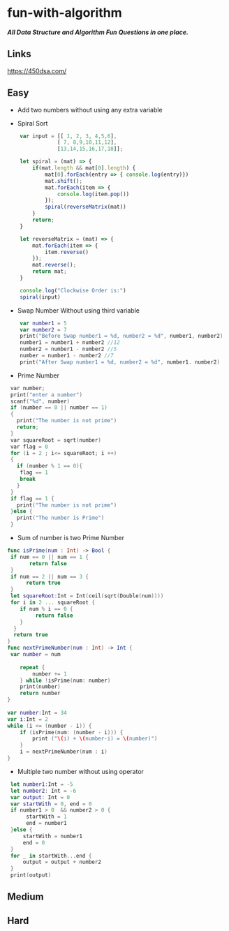 # fun-with-algorithm
***All Data Structure and Algorithm Fun Questions in one place.***

## Links
https://450dsa.com/

## Easy

- Add two numbers without using any extra variable
 
- Spiral Sort
```javascript
    var input = [[ 1, 2, 3, 4,5,6], 
                [ 7, 8,9,10,11,12],  
                [13,14,15,16,17,18]];

    let spiral = (mat) => {
        if(mat.length && mat[0].length) {
            mat[0].forEach(entry => { console.log(entry)})
            mat.shift();
            mat.forEach(item => {
                console.log(item.pop())
            });
            spiral(reverseMatrix(mat))
        }
        return;
    }

    let reverseMatrix = (mat) => { 
        mat.forEach(item => { 
            item.reverse() 
        }); 
        mat.reverse(); 
        return mat; 
    }

    console.log("Clockwise Order is:")
    spiral(input)
  ```
- Swap Number Without using third variable
```swift
    var number1 = 5
    var number2 = 7
    print("Before Swap number1 = %d, number2 = %d", number1, number2)
    number1 = number1 + number2 //12
    number2 = number1 - number2 //5
    number = number1 - number2 //7
    print("After Swap number1 = %d, number2 = %d", number1. number2)
```
- Prime Number
```C++
 var number;
 print("enter a number")
 scanf("%d", number)
 if (number == 0 || number == 1)
 {
   print("The number is not prime")
   return;
 }
 var squareRoot = sqrt(number)
 var flag = 0 
 for (i = 2 ; i<= squareRoot; i ++)
 {
   if (number % 1 == 0){
    flag == 1
    break
   }
 }
 if flag == 1 {
   print("The number is not prime")
 }else {
   print("The number is Prime")
 }
```
- Sum of number is two Prime Number
```swift
func isPrime(num : Int) -> Bool {
 if num == 0 || num == 1 {
       return false
 }
 if num == 2 || num == 3 {
      return true
 }
 let squareRoot:Int = Int(ceil(sqrt(Double(num))))
 for i in 2 ... squareRoot {
    if num % i == 0 {
         return false
    }
  }
  return true
}
func nextPrimeNumber(num : Int) -> Int {
 var number = num
    
    repeat {
        number += 1
    } while !isPrime(num: number)
    print(number)
    return number
}
 
var number:Int = 34
var i:Int = 2
while (i <= (number - i)) {
    if (isPrime(num: (number - i))) {
        print ("\(i) + \(number-i) = \(number)")
    }
    i = nextPrimeNumber(num : i)
}
```

- Multiple two number without using operator
```swift
 let number1:Int = -5
 let number2: Int = -6
 var output: Int = 0
 var startWith = 0, end = 0
 if number1 > 0  && number2 > 0 {
      startWith = 1
      end = number1
 }else {
     startWith = number1
     end = 0
 }
 for _ in startWith...end {
     output = output + number2
 }
 print(output)
```
## Medium

## Hard
